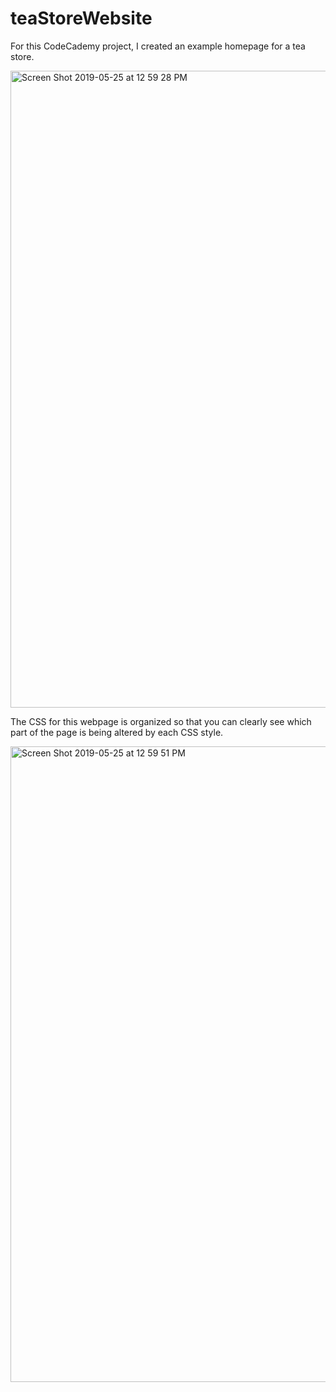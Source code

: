 # teaStoreWebsite
For this CodeCademy project, I created an example homepage for a tea store. 


<img width="1019" alt="Screen Shot 2019-05-25 at 12 59 28 PM" src="https://user-images.githubusercontent.com/46868984/58368427-3733c780-7eed-11e9-8d33-afed5c2dfc2f.png">


The CSS for this webpage is organized so that you can clearly see which part of the page is being altered by each CSS style. 


<img width="1017" alt="Screen Shot 2019-05-25 at 12 59 51 PM" src="https://user-images.githubusercontent.com/46868984/58368435-60ecee80-7eed-11e9-90b9-c0089f124216.png">
